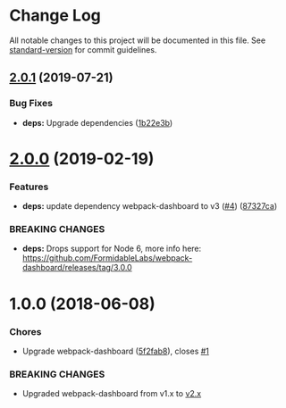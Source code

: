 # Change Log

All notable changes to this project will be documented in this file. See [standard-version](https://github.com/conventional-changelog/standard-version) for commit guidelines.

## [2.0.1](https://github.com/paulgv/nuxt-webpackdashboard/compare/v2.0.0...v2.0.1) (2019-07-21)


### Bug Fixes

* **deps:** Upgrade dependencies ([1b22e3b](https://github.com/paulgv/nuxt-webpackdashboard/commit/1b22e3b))



<a name="2.0.0"></a>
# [2.0.0](https://github.com/paulgv/nuxt-webpackdashboard/compare/v1.0.0...v2.0.0) (2019-02-19)


### Features

* **deps:** update dependency webpack-dashboard to v3 ([#4](https://github.com/paulgv/nuxt-webpackdashboard/issues/4)) ([87327ca](https://github.com/paulgv/nuxt-webpackdashboard/commit/87327ca))


### BREAKING CHANGES

* **deps:** Drops support for Node 6, more info here: https://github.com/FormidableLabs/webpack-dashboard/releases/tag/3.0.0



<a name="1.0.0"></a>
# 1.0.0 (2018-06-08)


### Chores

* Upgrade webpack-dashboard ([5f2fab8](https://github.com/paulgv/nuxt-webpackdashboard/commit/5f2fab8)), closes [#1](https://github.com/paulgv/nuxt-webpackdashboard/issues/1)


### BREAKING CHANGES

* Upgraded webpack-dashboard from v1.x to
[v2.x](https://github.com/FormidableLabs/webpack-dashboard/releases/tag/v2.0.0)
